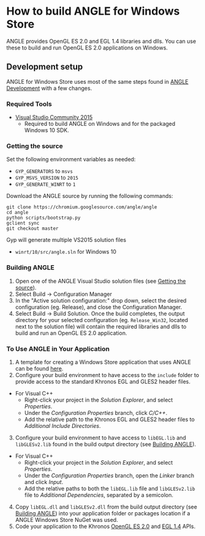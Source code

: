 # How to build ANGLE for Windows Store

ANGLE provides OpenGL ES 2.0 and EGL 1.4 libraries and dlls.  You can use these to build and run OpenGL ES 2.0 applications on Windows.

## Development setup

ANGLE for Windows Store uses most of the same steps found in [ANGLE Development](DevSetup.md) with a few changes.

### Required Tools
 * [Visual Studio Community 2015](http://www.visualstudio.com/downloads/download-visual-studio-vs)
   * Required to build ANGLE on Windows and for the packaged Windows 10 SDK.


### Getting the source
Set the following environment variables as needed:

 * `GYP_GENERATORS` to `msvs`
 * `GYP_MSVS_VERSION` to `2015`
 * `GYP_GENERATE_WINRT` to `1`

Download the ANGLE source by running the following commands:

```
git clone https://chromium.googlesource.com/angle/angle
cd angle
python scripts/bootstrap.py
gclient sync
git checkout master
```

Gyp will generate multiple VS2015 solution files
 * `winrt/10/src/angle.sln` for Windows 10


### Building ANGLE
 1. Open one of the ANGLE Visual Studio solution files (see [Getting the source](BuildingAngleForWindowsStore.md#Development-setup-Getting-the-source)).
 2. Select Build -> Configuration Manager
 3. In the "Active solution configuration:" drop down, select the desired configuration (eg. Release), and close the Configuration Manager.
 4. Select Build -> Build Solution.
Once the build completes, the output directory for your selected configuration (eg. `Release_Win32`, located next to the solution file) will contain the required libraries and dlls to build and run an OpenGL ES 2.0 application.

### To Use ANGLE in Your Application
 1. A template for creating a Windows Store application that uses ANGLE can be found [here](http://blogs.msdn.com/b/vcblog/archive/2015/07/30/cross-platform-code-sharing-with-visual-c.aspx).
 2. Configure your build environment to have access to the `include` folder to provide access to the standard Khronos EGL and GLES2 header files.
  * For Visual C++
     * Right-click your project in the _Solution Explorer_, and select _Properties_.
     * Under the _Configuration Properties_ branch, click _C/C++_.
     * Add the relative path to the Khronos EGL and GLES2 header files to _Additional Include Directories_.
 3. Configure your build environment to have access to `libEGL.lib` and `libGLESv2.lib` found in the build output directory (see [Building ANGLE](DevSteup.md#Building-ANGLE)).
   * For Visual C++
     * Right-click your project in the _Solution Explorer_, and select _Properties_.
     * Under the _Configuration Properties_ branch, open the _Linker_ branch and click _Input_.
     * Add the relative paths to both the `libEGL.lib` file and `libGLESv2.lib` file to _Additional Dependencies_, separated by a semicolon.
 4. Copy `libEGL.dll` and `libGLESv2.dll` from the build output directory (see [Building ANGLE](DevSetup.md#Building-ANGLE)) into your application folder or packages location if a ANGLE Windows Store NuGet was used.
 5. Code your application to the Khronos [OpenGL ES 2.0](http://www.khronos.org/registry/gles/) and [EGL 1.4](http://www.khronos.org/registry/egl/) APIs.

